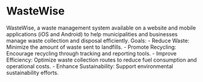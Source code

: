 # WasteWise
 WasteWise, a waste management system available on a website and mobile applications (iOS and  Android) to help municipalities and businesses manage waste collection and disposal efficiently. Goals: - Reduce Waste: Minimize the amount of waste sent to landfills. - Promote Recycling: Encourage recycling through tracking and reporting tools. - Improve Efficiency: Optimize waste collection routes to reduce fuel consumption and operational costs. - Enhance Sustainability: Support environmental sustainability efforts.
